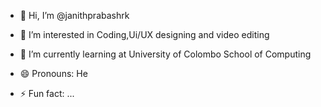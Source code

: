 - 👋 Hi, I’m @janithprabashrk
- 👀 I’m interested in Coding,Ui/UX designing and video editing
- 🌱 I’m currently learning at University of Colombo School of Computing

- 😄 Pronouns: He
- ⚡ Fun fact: ...

<!---
janithprabashrk/janithprabashrk is a ✨ special ✨ repository because its `README.md` (this file) appears on your GitHub profile.
You can click the Preview link to take a look at your changes.
--->
